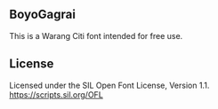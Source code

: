 
## BoyoGagrai
This is a Warang Citi font intended for free use.

## License
Licensed under the SIL Open Font License, Version 1.1. https://scripts.sil.org/OFL
